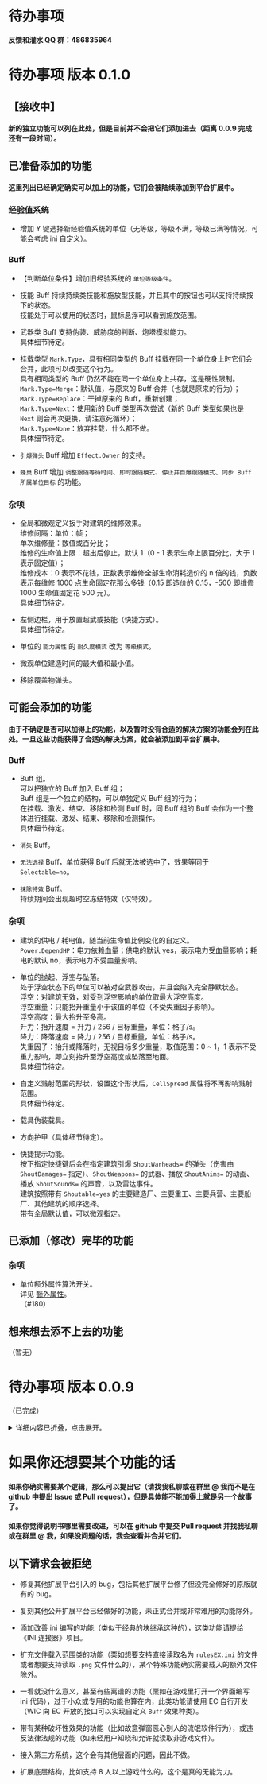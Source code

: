 # 待办事项

**反馈和灌水 QQ 群：486835964**



# 待办事项 版本 0.1.0

## 【接收中】

#### 新的独立功能可以列在此处，但是目前并不会把它们添加进去（距离 0.0.9 完成还有一段时间）。

## 已准备添加的功能

#### 这里列出已经确定确实可以加上的功能，它们会被陆续添加到平台扩展中。

### 经验值系统

* 增加 Y 键选择新经验值系统的单位（无等级，等级不满，等级已满等情况，可能会考虑 ini 自定义）。

### Buff

* 【判断单位条件】增加旧经验系统的 `单位等级条件`。

* 技能 Buff 持续持续类技能和施放型技能，并且其中的按钮也可以支持持续按下的状态。  
技能处于可以使用的状态时，鼠标悬浮可以看到施放范围。

* 武器类 Buff 支持伪装、威胁度的判断、炮塔模拟能力。  
具体细节待定。

* 挂载类型 `Mark.Type`，具有相同类型的 Buff 挂载在同一个单位身上时它们会合并，此项可以改变这个行为。  
具有相同类型的 Buff 仍然不能在同一个单位身上共存，这是硬性限制。  
`Mark.Type=Merge`：默认值，与原来的 Buff 合并（也就是原来的行为）；  
`Mark.Type=Replace`：干掉原来的 Buff，重新创建；  
`Mark.Type=Next`：使用新的 Buff 类型再次尝试（新的 Buff 类型如果也是 `Next` 则会再次更换，请注意死循环）；  
`Mark.Type=None`：放弃挂载，什么都不做。  
具体细节待定。

* `引爆弹头` Buff 增加 `Effect.Owner` 的支持。

* `蜂巢` Buff 增加 `调整跟随等待时间`、`即时跟随模式`、`停止并自爆跟随模式`、`同步 Buff 所属单位目标` 的功能。

### 杂项

* 全局和微观定义扳手对建筑的维修效果。  
维修间隔：单位：帧；  
单次维修量：数值或百分比；  
维修的生命值上限：超出后停止，默认 1（0 - 1 表示生命上限百分比，大于 1 表示固定值）；  
维修成本：0 表示不花钱，正数表示维修全部生命消耗造价的 n 倍的钱，负数表示每维修 1000 点生命固定花那么多钱（0.15 即造价的 0.15，-500 即维修 1000 生命值固定花 500 元）。  
具体细节待定。

* 左侧边栏，用于放置超武或技能（快捷方式）。  
具体细节待定。

* 单位的 `能力属性` 的 `耐久度模式` 改为 `等级模式`。

* 微观单位建造时间的最大值和最小值。

* 移除覆盖物弹头。

## 可能会添加的功能

#### 由于不确定是否可以加得上的功能，以及暂时没有合适的解决方案的功能会列在此处。一旦这些功能获得了合适的解决方案，就会被添加到平台扩展中。

### Buff

* Buff 组。  
可以把独立的 Buff 加入 Buff 组；  
Buff 组是一个独立的结构，可以单独定义 Buff 组的行为；  
在挂载、激发、结束、移除和检测 Buff 时，同 Buff 组的 Buff 会作为一个整体进行挂载、激发、结束、移除和检测操作。  
具体细节待定。

* `消失` Buff。

* `无法选择` Buff，单位获得 Buff 后就无法被选中了，效果等同于 `Selectable=no`。

* `抹除特效` Buff。  
持续期间会出现超时空冻结特效（仅特效）。

### 杂项

* 建筑的供电 / 耗电值，随当前生命值比例变化的自定义。  
`Power.DependHP`：电力依赖血量；供电的默认 yes，表示电力受血量影响；耗电的默认 no，表示电力不受血量影响。

* 单位的抛起、浮空与坠落。  
处于浮空状态下的单位可以被对空武器攻击，并且会陷入完全静默状态。  
浮空：对建筑无效，对受到浮空影响的单位取最大浮空高度。  
浮空重量：只能抬升重量小于该值的单位（不受失重因子影响）。  
浮空高度：最大抬升至多高。  
升力：抬升速度 = 升力 / 256 / 目标重量，单位：格子/s。  
降力：降落速度 = 降力 / 256 / 目标重量，单位：格子/s。  
失重因子：抬升或降落时，无视目标多少重量，取值范围：0 ~ 1，1 表示不受重力影响，即立刻抬升至浮空高度或坠落至地面。  
具体细节待定。

* 自定义溅射范围的形状，设置这个形状后，`CellSpread` 属性将不再影响溅射范围。  
具体细节待定。

* 载具伪装载具。

* 方向护甲（具体细节待定）。

* 快捷提示功能。  
按下指定快捷键后会在指定建筑引爆 `ShoutWarheads=` 的弹头（伤害由 `ShoutDamages=` 指定）、`ShoutWeapons=` 的武器、播放 `ShoutAnims=` 的动画、播放 `ShoutSounds=` 的声音，以及雷达事件。  
建筑按照带有 `Shoutable=yes` 的主要建造厂、主要重工、主要兵营、主要船厂、其他建筑的顺序选择。  
带有全局默认值，可以微观指定。

## 已添加（修改）完毕的功能

### 杂项

* 单位额外属性算法开关。  
详见 [额外属性](/功能扩展-单位.md#单位---额外属性)。  
（#180）

## 想来想去添不上去的功能

（暂无）



# 待办事项 版本 0.0.9

（已完成）

<details>
<summary>详细内容已折叠，点击展开。</summary>

## 以下功能暂时无合适的解决方案，因此暂时无法添加，之后有了解决方案时再添加

* 触发关联 Buff。  
被挂上这种 Buff 的单位可以被触发行为激活，激活后这些单位会成为那个触发的关联对象。

* 限制矿车只能采某一或几种矿物。

## 已添加（修改）完毕的功能

### 全局

* 重构通用块记录。  
这是一个内部逻辑的改变，并不体现在 ini 中。  
（#93）

* 单位完全支持类型转换。  
这是一个内部逻辑的改变，并不体现在 ini 中。  
（#90）

* 改进单位类型和所属作战方的写法。  
详见 [类型-Buff](/Buff/类型-Buff.md#完整结构)（各类 Buff 效果不再列举） 和 [类型-判断单位条件](/Buff/子类型-判断单位条件.md#子类型-判断单位条件)。  
（#93）

### 触发与 AI 脚本动作

* 重写数据包结构。  
详见 [类型-数据包](/触发与AI脚本动作/类型-数据包.md#类型-数据包)、[类型-单位数据集合](/触发与AI脚本动作/子类型-单位数据集合.md#子类型-单位数据集合)、[类型-超武数据集合](/触发与AI脚本动作/子类型-超武数据集合.md#子类型-超武数据集合)、[类型-数值数据集合](/触发与AI脚本动作/子类型-数值数据集合.md#子类型-数值数据集合)、[类型-脚本数据集合](/触发与AI脚本动作/子类型-脚本数据集合.md#子类型-脚本数据集合)、[类型-偏移数据集合](/触发与AI脚本动作/子类型-偏移数据集合.md#子类型-偏移数据集合)、[类型-计时数据集合](/触发与AI脚本动作/子类型-计时数据集合.md#子类型-计时数据集合)、[类型-动画数据集合](/触发与AI脚本动作/子类型-动画数据集合.md#子类型-动画数据集合)、[类型-输出文本设置](/触发与AI脚本动作/子类型-输出文本设置.md#子类型-输出文本设置) 和 [类型-Buff 参数设置](/Buff/子类型-Buff参数设置.md#子类型-Buff-参数设置)。  
（#94 #95 #96 #97 #98 #99 #108 #109）

* 由于底层逻辑和数据包结构的重构，原来的 AI 脚本动作编号停用（即这些 AI 脚本动作编号不再有效），在数据包结构重构完成后使用新的编号。  
这些脚本会在之后的数据包重做中变更为新的 AI 脚本动作。  
详见 [迁移说明](/迁移说明.md#开发版本相关相对于最新的发布版即相对于-008)。  
（#93 #94）

* 重写 AI 脚本动作编号（以及属性含义与关联）。  
详见 [AI脚本动作-杂项](/触发与AI脚本动作/AI脚本动作-0-杂项.md#ai脚本动作-杂项)、[AI脚本动作-操作 Buff](/触发与AI脚本动作/AI脚本动作-1-操作Buff.md#ai脚本动作-操作-Buff)、[AI脚本动作-判断单位数量](/触发与AI脚本动作/AI脚本动作-3-判断单位数量.md#ai脚本动作-判断单位数量)。  
（#94 #95）

* 作战方局部变量。  
详见 [数据-作战方局部变量](/触发与AI脚本动作/数据-作战方局部变量.md#数据-作战方局部变量)。  
（#93 #109）

* 作战方局部变量相关的触发动作。  
详见 [触发动作-操作作战方局部变量](/触发与AI脚本动作/触发动作-2-操作作战方局部变量.md#触发动作-操作作战方局部变量)。  
（#100 #105 #109）

* 判断指定作战方是否拥有指定类型的单位的触发事件。  
详见 [触发事件-作战方拥有指定类型的单位](/触发与AI脚本动作/触发事件-0-杂项.md#50000--50001-作战方拥有指定类型的单位)。  
（#105 #159）

* 判断数值的触发事件。  
详见 [触发事件-判断数值](/触发与AI脚本动作/触发事件-4-判断数值.md#触发事件-判断数值)。  
（#100 #101）

* 作战方局部变量相关的 AI 脚本动作。  
详见 [AI脚本动作-操作作战方局部变量](/触发与AI脚本动作/AI脚本动作-2-操作作战方局部变量.md#ai脚本动作-操作作战方局部变量)。  
（#95 #105）

* 判断单位数量和数值的 AI 脚本动作。  
详见 [AI脚本动作-判断单位数量](/触发与AI脚本动作/AI脚本动作-3-判断单位数量.md#ai脚本动作-判断单位数量) 和 [AI脚本动作-判断数值](/触发与AI脚本动作/AI脚本动作-4-判断数值.md#ai脚本动作-判断数值)。  
（#95）

* `脚本动作最大持续时间` AI 脚本动作（超时自动结束当前 AI 脚本动作并执行下一个 AI 脚本动作）。  
详见 [`脚本动作最大持续时间`](/触发与AI脚本动作/AI脚本动作-0-杂项.md#50001n-脚本动作最大持续时间)。  
（#97）

* `随机投放单位` AI 脚本动作支持播放动画和最大投放范围。  
详见 [`随机投放单位`](/触发与AI脚本动作/AI脚本动作-0-杂项.md#50030n-随机投放单位)。  
（#99 #103 #108）

* `移动至随机坐标` AI 脚本动作。  
详见 [`移动至随机坐标`](/触发与AI脚本动作/AI脚本动作-0-杂项.md#50041n-移动至随机坐标)。  
（#99）

* 战役关卡相关的触发动作。  
详见 [触发动作-战役关卡操作](/触发与AI脚本动作/触发动作-5-战役关卡操作.md#触发动作-战役关卡操作)。  
（#155）

* 成就相关的触发动作。  
详见 [触发动作-成就操作](/触发与AI脚本动作/触发动作-6-成就操作.md#触发动作-成就操作)。  
（#155）

* 当前作战方增加和减少金钱的触发动作。
详见 [`当前作战方增加金钱`](/触发与AI脚本动作/触发动作-0-杂项.md#50000--50001-当前作战方增加金钱)。  
（#159）

* 当前作战方在指定路径点拥有指定建筑的触发事件。  
详见 [`当前作战方在指定路径点拥有指定建筑`](/触发与AI脚本动作/触发事件-0-杂项.md#50010--50011-当前作战方在指定路径点拥有指定建筑)。  
（#159）

* 当前作战方在指定路径点附近存在建筑的触发事件。  
详见 [`当前作战方在指定路径点附近存在建筑`](/触发与AI脚本动作/触发事件-0-杂项.md#50020-当前作战方在指定路径点附近存在建筑)。  
（#163）

* 随机援军的触发动作。  
详见 [`随机援军`](/触发与AI脚本动作/触发动作-0-杂项.md#50010-随机援军)。  
（#162 #163 #164）

### 战役相关

* 增加了战役关卡逻辑。  
详见 [功能扩展-战役关卡](/功能扩展-战役关卡.md#功能扩展-战役关卡)。  
（#155）

* 增加了成就逻辑。  
详见 [功能扩展-成就](/功能扩展-成就.md#功能扩展-成就)。  
（#155）

### 驻军逻辑

* 重做了驻军逻辑。  
详见 [驻军逻辑](/功能扩展-驻军逻辑.md#功能扩展-驻军逻辑)。  
（#150 #151 #152 #153 #154 #176）

* 根据驻军人数变换驻军建筑的武器；根据驻军步兵的 `OccupyMode` 变换驻军建筑的武器。  
详见 [多驻军武器可切换的驻军武器](/功能扩展-驻军逻辑.md#多驻军武器可切换的驻军武器)。  
（#86 #87 #88 #89 #150 #151 #152 #153 #154）

* 现在驻军可以使用心控武器了。  
详见 [其他改进](/功能扩展-驻军逻辑.md#其他改进)。  
（#129 #150 #151 #152 #153 #154）

### 经验值系统

* 全局块 `[EXPControls]`。  
用于设置单位升级提升的属性值的默认值。  
详见 [属性-全局](/经验值与升级与军衔图像/属性-全局.md#完整结构)。  
（#105 #108 #109 #110 #112 #118 #127 #145 #146 #148 #154 #155 #162）

* 重做了经验值逻辑。  
详见 [提供经验值](/经验值与升级与军衔图像/属性-单位.md#提供经验值)、[获取经验值](/经验值与升级与军衔图像/属性-单位.md#获取经验值)、[分配经验值](/经验值与升级与军衔图像/属性-单位.md#分配经验值) 和 [类型-经验来源行为](/经验值与升级与军衔图像/类型-经验来源行为.md#类型-经验来源行为)。  
（#104 #105 #109 #110 #112 #118 #148 #154 #155 #158）

* 重做了升级行为逻辑。
详见 [升级行为](/经验值与升级与军衔图像/属性-单位.md#升级行为)、[类型-单位升级属性](/经验值与升级与军衔图像/类型-单位升级属性.md#类型-单位升级属性)、[类型-单位升级设置](/经验值与升级与军衔图像/类型-单位升级设置.md#类型-单位升级设置) 和 [旧经验系统的升级设置](/经验值与升级与军衔图像/属性-单位.md#旧经验系统的升级设置)。  
（#105 #106 #107 #108 #109 #110 #112 #118 #119 #127 #139 #145 #146 #148 #155 #158 #162）

* 重做了自定义军衔逻辑。  
详见 [自定义军衔](/经验值与升级与军衔图像/属性-单位.md#自定义军衔)、[类型-单位升级设置](/经验值与升级与军衔图像/类型-单位升级设置.md#类型-单位升级设置)、[类型-军衔图像设置](/经验值与升级与军衔图像/类型-军衔图像设置.md#类型-军衔图像设置) 和 [旧经验系统的自定义军衔](/经验值与升级与军衔图像/属性-单位.md#旧经验系统的自定义军衔)。  
（#94 #104 #105 #109 #111 #118 #147）

* 经验来源行为。  
详见 [获取经验值](/经验值与升级与军衔图像/属性-单位.md#获取经验值) 和 [类型-经验来源行为](/经验值与升级与军衔图像/类型-经验来源行为.md#类型-经验来源行为)。  
（#148）

* 作战方经验池。  
详见 [数据-作战方经验池](/经验值与升级与军衔图像/数据-作战方经验池.md#数据-作战方经验池)。  
（#118）

* 限定国家的单位出厂经验值。  
详见 [出厂经验值](/经验值与升级与军衔图像/属性-国家.md#出厂经验值)。  
（#134 #148）

* 适用于新经验系统的训练所。  
详见 [训练所](/经验值与升级与军衔图像/属性-单位.md#训练所)。  
（#134 #148 #171）

* 适用于新经验系统的自定义间谍渗透。  
详见 [自定义间谍渗透](/经验值与升级与军衔图像/属性-单位.md#自定义间谍渗透)。  
（#135 #148）

* `经验值` 弹头。  
详见 [`经验值`](/经验值与升级与军衔图像/属性-弹头.md#经验值)。  
（#104 #105 #118 #148 #158）

* `经验池` 弹头。  
详见 [`经验池`](/经验值与升级与军衔图像/属性-弹头.md#经验池)。  
（#118 #148 #158）

### 数值显示

* 数值显示设置。  
详见 [数值显示](/数值显示/属性-单位.md#单位相关设置)、[类型-数值显示设置](/数值显示/类型-数值显示设置.md#完整结构) 和 [类型-按钮显示设置](/数值显示/类型-按钮显示设置.md#完整结构)。  
（#117 #137 #142）

* 额外显示单位的生命值。  
详见 [数值显示](/数值显示/属性-单位.md#单位相关设置) 和 [类型-数值显示设置](/数值显示/类型-数值显示设置.md#完整结构)。  
（#117）

* 隐藏单位血条。  
详见 [隐藏血条](/数值显示/属性-单位.md#隐藏血条)。  
（#117）

### 元素伤害

* 全局块 `[ElementControls]`。  
用于设置各种默认值。  
详见 [属性-全局](/元素伤害/属性-全局.md#完整结构)。  
（#158）

* 元素类型。  
详见 [类型-元素类型](/元素伤害/类型-元素类型.md#类型-元素类型)。  
（#129）

* 元素抗性类型。  
详见 [类型-元素抗性类型](/元素伤害/类型-元素抗性类型.md#类型-元素抗性类型)。  
（#129 #130）

* 弹头使用元素攻击。  
详见 [在攻击中附加元素](/元素伤害/属性-弹头.md#在攻击中附加元素)。  
（#129）

* 弹头附加元素抗性和元素免疫。  
详见 [附加元素抗性](/元素伤害/属性-弹头.md#附加元素抗性) 和 [附加元素免疫](/元素伤害/属性-弹头.md#附加元素免疫)。  
（#130）

* 单位的元素抗性和元素免疫。  
详见 [元素抗性](/元素伤害/属性-单位.md#元素抗性) 和 [元素免疫](/元素伤害/属性-单位.md#元素免疫)。  
（#129）

### Buff

* 全局块 `[BuffControls]`。  
Buff 的弹头，对于需要使用弹头的 Buff，这里设置 Buff 使用的默认弹头和一些其他的相关设置。  
详见 [属性-全局](/Buff/属性-全局.md#属性-全局)。  
（#93 #98 #103）

* 单位可以挂载的 Buff 数量限制。  
详见 [Buff 数量限制](/Buff/属性-单位.md#Buff-数量限制)。  
（#126）

* 限定国家的单位出厂 Buff。  
详见 [出厂 Buff](/Buff/属性-国家.md#出厂-Buff)。  
（#122）

* Buff 免注册。（啊这）  
这是一个内部逻辑的改变，并不体现在 ini 中。  
（#100）

* 伤害来源判定，并可以作为 Buff 生效的条件之一。  
详见 [类型-判断单位条件](/Buff/子类型-判断单位条件.md#子类型-判断单位条件)。  
（#85 #97）

* 合并各种影响挂载、激发 Buff 等效果的参数属性和判断属性（属于 Buff 效果的部分除外）。  
详见 [属性-弹头](/Buff/属性-弹头.md#属性-弹头) 和 [类型-判断单位条件](/Buff/子类型-判断单位条件.md#子类型-判断单位条件)。  
（#85 #105）

* 合并各种挂载、激发 Buff 等效果类型的初始化参数（属于 Buff 效果的部分除外）。  
详见 [类型-Buff](/Buff/类型-Buff.md#完整结构)、[属性-单位](/Buff/属性-单位.md#属性-单位)、[属性-弹头](/Buff/属性-弹头.md#属性-弹头) 和 [类型-Buff 参数设置](/Buff/子类型-Buff参数设置.md#子类型-Buff-参数设置)。  
（#91 #92 #119 #127）

* 判断单位条件增加特定 Buff 的条件。  
详见 [类型-判断单位条件](/Buff/子类型-判断单位条件.md#完整结构)。  
（#117）

* 武器增加排除和不排除 Buff 来源的瞄准限制的功能，支持副武器推算。  
详见 [瞄准 Buff](/Buff/属性-武器.md#瞄准Buff)。  
（#112 #123 #125 #131 #147）

* `间歇 Buff` 增加首次触发的延迟。  
详见 [`间歇 Buff`](/Buff/属性-单位.md#间歇Buff)。  
（#106）

* 增加进入载具、离开载具时对载具、载员挂载 Buff 的功能。  
详见 [载员 Buff](/Buff/属性-单位.md#载员Buff)。  
（#99 #130）

* 增加进入建筑、离开建筑时对建筑、驻军挂载 Buff 的功能。  
详见 [驻军 Buff](/Buff/属性-单位.md#驻军Buff)。  
（#99 #130）

* 增加建筑被渗透时给建筑挂载 Buff 的功能。  
详见 [自定义间谍渗透](/Buff/属性-单位.md#自定义间谍渗透)。  
（#136）

* Buff 支持单位断电、被 EMP、被静默等时是否保留 Buff 和效果是否生效。  
详见 [类型-Buff](/Buff/类型-Buff.md#完整结构)。  
（#127）

* Buff 支持 AI 的难度区分 `AllowAIDifficulty`。  
详见 [类型-Buff](/Buff/类型-Buff.md#完整结构)。  
（#93）

* Buff 支持战役模式和其他模式（遭遇战）区分 `AllowGameMode`。  
详见 [类型-Buff](/Buff/类型-Buff.md#完整结构)。  
（#118）

* Buff 的效果强度值生效区间 `Power.Maxs.Effect` 和 `Power.Mins.Effect`。  
详见 [类型-Buff](/Buff/类型-Buff.md#完整结构)。  
（#97）

* Buff 的生命值。  
详见 [类型-Buff](/Buff/类型-Buff.md#完整结构)、[属性-单位](/Buff/属性-单位.md#Buff抗性) 和 [类型-Buff 参数设置](/Buff/子类型-Buff参数设置.md#完整结构)。  
（#103）

* Buff 的重复挂载和自动激发检测。  
详见 [类型-Buff](/Buff/类型-Buff.md#完整结构) 和 [类型-判断单位条件](/Buff/子类型-判断单位条件.md#完整结构)。  
（#103）

* Buff 所属作战方，增加不论单位所属的作战方如何变化始终为挂载瞬间的作战方的功能。  
详见 [类型-Buff](/Buff/类型-Buff.md#完整结构)。  
（#108）

* Buff 增加偏移坐标运动轨迹功能。  
详见 [类型-Buff](/Buff/类型-Buff.md#完整结构) 和 [类型-坐标运动轨迹](/Buff/子类型-坐标运动轨迹.md#完整结构)。  
（#113 #114 #115 #116 #117）

* Buff 增加数值显示功能。  
详见 [类型-Buff](/Buff/类型-Buff.md#完整结构)、[类型-数值显示设置](/数值显示/类型-数值显示设置.md#完整结构) 和 [类型-按钮显示设置](/数值显示/类型-按钮显示设置.md#完整结构)。  
（#117 #137 #138 #139）

* Buff 中 `切换至新的 Buff` 功能可以写多个 Buff（和相应的 `Buff 参数设置`）。  
详见 [类型-Buff](/Buff/类型-Buff.md#完整结构)。  
（#93）

* 所有带弹头的造成伤害类的 Buff 增加直接扣血的功能。  
详见 [类型-Buff](/Buff/类型-Buff.md#完整结构)。  
（#118）

* Buff 增加了额外代码来支持特殊的临时效果。  
详见 [类型-Buff](/Buff/类型-Buff.md#完整结构)。  
（#138）

* Buff 增加了坐标运动轨迹的功能。  
详见 [类型-坐标运动轨迹](/Buff/子类型-坐标运动轨迹.md#完整结构)。  
（#113 #114 #115 #116 #117）

* ~~`引爆弹头` Buff 增加了直接伤害的模式。~~  
~~详见 [`引爆弹头`](/Buff/Buff效果-1-杂项.md#引爆弹头-主动)。~~  
然后被移除了，效果合并至 `DamageProcessType`。  
（#104 #118）

* `发射武器` Buff 增加了限制单位种类、坐标偏移的功能。  
详见 [`发射武器`](/Buff/Buff效果-11-Buff武器.md#发射武器-主动)。  
（#105 #112 #113 #114 #115 #116 #117 #123 #125 #142 #146 #170）

* `Buff 激发` 和 `Buff 强度` Buff 的参数进行了调整，使得不设置 `Effect.AcceptBuffs` 属性时参数也有效果。  
详见 [`Buff 激发`](/Buff/Buff效果-2-Buff处理.md#Buff激发-主动) 和 [`Buff 强度`](/Buff/Buff效果-2-Buff处理.md#Buff强度-主动)。  
（#98）

* `静默状态` Buff 生效期间，AI 的生产建筑会停止生产。  
详见 [`静默状态`](/Buff/Buff效果-1-杂项.md#静默状态-主动)。  
（#93）

* `嘲讽状态` Buff 增加单位移动模式，单位类型限制以及相关的模式。  
详见 [`嘲讽状态`](/Buff/Buff效果-1-杂项.md#嘲讽状态-主动)。  
（#97 #98 #103）

* `生命恢复` Buff 设置上下限制。  
详见 [`生命恢复`](/Buff/Buff效果-4-生命值.md#生命恢复-主动)。  
（#97）

* `伤害承担` Buff 增加伤害穿透比例、承担概率和数值显示。  
详见 [`伤害承担`](/Buff/Buff效果-3-受伤效果.md#伤害承担-主动自身受伤治疗)。  
（#97 #117）

* `伤害格挡` Buff 增加数值显示。  
详见 [`伤害格挡`](/Buff/Buff效果-3-受伤效果.md#伤害格挡-主动受伤)。  
（#117）

* `伤害延迟` Buff 增加伤害转化率。  
详见 [`伤害延迟`](/Buff/Buff效果-3-受伤效果.md#伤害延迟-主动受伤)。  
（#151）

* `伤害反射` Buff 增加反射给自己、触发概率的功能。  
详见 [`伤害反射`](/Buff/Buff效果-3-受伤效果.md#伤害反射-受伤治疗)。  
（#97 #105）

* `伤害连锁` Buff 移除了直接伤害的模式，效果合并至 `DamageProcessType`。  
详见 [`伤害连锁`](/Buff/Buff效果-3-受伤效果.md#伤害连锁-受伤治疗)。  
（#118）

* `伤害免死` Buff 增加【Buff 和弹头的触发时间间隔】和【血量控制模式】。  
详见 [`伤害免死`](/Buff/Buff效果-3-受伤效果.md#伤害免死-受伤)。  
（#101 #126）

* 添加 Buff 的效果动画：  
[`投放单位`](/Buff/Buff效果-1-杂项.md#投放单位-主动) Buff，增加【投放时播放的动画】；  
[`死亡时投放单位`](/Buff/Buff效果-1-杂项.md#死亡时投放单位-亡语) Buff，增加【投放时播放的动画】；  
[`原地去世`](/Buff/Buff效果-1-杂项.md#原地去世-主动) Buff，增加【目标死亡成功时播放的动画】【目标死亡失败时播放的动画】；  
[`连锁死亡`](/Buff/Buff效果-1-杂项.md#连锁死亡-亡语) Buff，增加【目标死亡成功时播放的动画】【目标死亡失败时播放的动画】；  
[`建筑变卖`](/Buff/Buff效果-1-杂项.md#建筑变卖-主动) Buff，增加【变卖成功时播放的动画】【变卖失败时播放的动画】；  
[`静默状态`](/Buff/Buff效果-1-杂项.md#静默状态-主动) Buff，增加【处于静默状态的单位身上循环播放的动画】；  
[`嘲讽状态`](/Buff/Buff效果-1-杂项.md#嘲讽状态-主动) Buff，增加【触发时在自己身上播放的动画】【触发时在受影响单位身上播放的动画】；  
[`加成移动`](/Buff/Buff效果-1-杂项.md#加成移动-主动) Buff，增加【增加数值时播放的动画】；  
[`加成护甲`](/Buff/Buff效果-1-杂项.md#加成护甲-主动) Buff，增加【增加数值时播放的动画】；  
[`加成火力`](/Buff/Buff效果-1-杂项.md#加成火力-主动) Buff，增加【增加数值时播放的动画】；  
[`加成射速`](/Buff/Buff效果-1-杂项.md#加成射速-主动) Buff，增加【增加数值时播放的动画】；  
[`Buff 挂载`](/Buff/Buff效果-2-Buff处理.md#Buff-挂载-主动) Buff，增加【生效时在自己身上播放的动画】【生效时在受影响单位身上播放的动画】；  
[`Buff 激发`](/Buff/Buff效果-2-Buff处理.md#Buff-激发-主动) Buff，增加【生效时在自己身上播放的动画】【生效时在受影响单位身上播放的动画】；  
[`Buff 结束`](/Buff/Buff效果-2-Buff处理.md#Buff-结束-主动) Buff，增加【生效时在自己身上播放的动画】【生效时在受影响单位身上播放的动画】；  
[`Buff 移除`](/Buff/Buff效果-2-Buff处理.md#Buff-移除-主动) Buff，增加【生效时在自己身上播放的动画】【生效时在受影响单位身上播放的动画】；  
[`Buff 强度`](/Buff/Buff效果-2-Buff处理.md#Buff-强度-主动) Buff，增加【生效时在自己身上播放的动画】【生效时在受影响单位身上播放的动画】；  
[`Buff 转换`](/Buff/Buff效果-2-Buff处理.md#Buff-转换-主动) Buff，增加【生效时在自己身上播放的动画】【生效时在受影响单位身上播放的动画】；  
[`攻击 Buff 挂载`](/Buff/Buff效果-2-Buff处理.md#攻击-Buff-挂载-攻击) Buff，增加【生效时播放的动画】；  
[`伤害承担`](/Buff/Buff效果-3-受伤效果.md#伤害承担-主动自身受伤治疗) Buff，增加【持有可承担伤害量时循环播放的动画】【受击但未破碎时播放的动画】【护盾破碎的动画】；  
[`伤害格挡`](/Buff/Buff效果-3-受伤效果.md#伤害格挡-主动受伤) Buff，增加【持有格挡层数时循环播放的动画】；  
[`伤害分摊`](/Buff/Buff效果-3-受伤效果.md#伤害分摊-受伤治疗) Buff，增加【成功分摊时播放的动画】【被攻击时播放的动画】；  
[`伤害免疫`](/Buff/Buff效果-3-受伤效果.md#伤害免疫-自身受伤治疗) Buff，增加【持有时循环播放的动画】【受击时播放的动画】；  
[`伤害限制`](/Buff/Buff效果-3-受伤效果.md#伤害限制-受伤) Buff，增加【限制上限伤害时播放的动画】【限制下限伤害时播放的动画】；  
[`伤害隔离`](/Buff/Buff效果-3-受伤效果.md#伤害隔离-受伤) Buff，增加【隔离上限伤害时播放的动画】【隔离下限伤害时播放的动画】；  
[`伤害反射`](/Buff/Buff效果-3-受伤效果.md#伤害反射-受伤治疗) Buff，增加【反射成功时播放的动画】【反射失败时播放的动画】【反射目标身上播放的动画】；  
[`伤害连锁`](/Buff/Buff效果-3-受伤效果.md#伤害连锁-受伤治疗) Buff，增加【在自己身上播放的动画】【在目标身上播放的动画】；  
[`伤害即死`](/Buff/Buff效果-3-受伤效果.md#伤害即死-受伤) Buff，增加【目标死亡成功时播放的动画】【目标死亡失败时播放的动画】；  
[`伤害免死`](/Buff/Buff效果-3-受伤效果.md#伤害免死-受伤) Buff，增加【受到致命伤害时播放的动画】；  
[`生命汲取`](/Buff/Buff效果-4-生命值.md#生命汲取-攻击) Buff，增加【在自己身上播放的动画】【在目标身上播放的动画】；  
[`生命锁定`](/Buff/Buff效果-4-生命值.md#生命锁定-主动自身受伤) Buff，增加【首次受到过量伤害后开始循环播放的动画】【受到过量伤害时播放的动画】；  
[`生命恢复`](/Buff/Buff效果-4-生命值.md#生命恢复-主动) Buff，增加【持有时循环播放的动画】【恢复生命值时播放的动画 (仅限有效恢复)】；  
[`生命重置`](/Buff/Buff效果-4-生命值.md#生命重置-主动) Buff，增加【重置生命值时播放的动画】。  
详见 [请看上面的各个 Buff](/待办事项.md#Buff)。  
（#100 #105 #118 #140）

* `空效果` 和 `无效果` Buff。  
详见 [`空效果`](/Buff/Buff效果-0-无效果.md#空效果-主动) 和 [`无效果`](/Buff/Buff效果-0-无效果.md#无效果-主动)。  
（#93）

* `生命重置` Buff。  
详见 [`生命重置`](/Buff/Buff效果-4-生命值.md#生命重置-主动)。  
（#97）

* `开始巡猎` Buff。  
详见 [`开始巡猎`](/Buff/Buff效果-1-杂项.md#开始巡猎-主动)。  
（#137）

* `伤害记录` Buff。  
详见 [`伤害记录`](/Buff/Buff效果-3-受伤效果.md#伤害记录-主动受伤)。  
（#151）

* `加成属性` Buff（集合）。  
详见 [`加成属性`](/Buff/Buff效果-12-单位属性.md#加成属性-主动)。  
（#96 #103 #104 #105 #109 #110 #112 #122 #142 #143 #144 #145 #155 #162）

* `能力属性` Buff（集合）。  
详见 [`能力属性`](/Buff/Buff效果-12-单位属性.md#能力属性-主动)。  
（#155）

* `染色` Buff。  
详见 [`染色`](/Buff/Buff效果-12-单位属性.md#染色-主动)。  
（#143）

* `操作作战方局部变量-主动`、`操作作战方局部变量-死亡` Buff。  
详见 [`操作作战方局部变量-主动`](/Buff/Buff效果-502-操作作战方局部变量.md#操作作战方局部变量-主动-主动) 和 [`操作作战方局部变量-死亡`](/Buff/Buff效果-502-操作作战方局部变量.md#操作作战方局部变量-死亡-亡语)。  
（#101 #105 #109）

* `判断数值-主动`、`判断数值-死亡` Buff。  
详见 [`判断数值-主动`](/Buff/Buff效果-504-判断数值.md#判断数值-主动-主动) 和 [`判断数值-死亡`](/Buff/Buff效果-504-判断数值.md#判断数值-死亡-亡语)。  
（#101）

* `攻击 Buff 激发`、`攻击 Buff 结束`、`攻击 Buff 移除`、`攻击 Buff 强度` 和 `攻击 Buff 转换` Buff。  
详见 [`攻击 Buff 激发`](/Buff/Buff效果-2-Buff处理.md#攻击-Buff-激发-击杀)、[`攻击 Buff 结束`](/Buff/Buff效果-2-Buff处理.md#攻击-Buff-结束-击杀)、[`攻击 Buff 移除`](/Buff/Buff效果-2-Buff处理.md#攻击-Buff-移除-击杀)、[`攻击 Buff 强度`](/Buff/Buff效果-2-Buff处理.md#攻击-Buff-强度-击杀) 和 [`攻击 Buff 转换`](/Buff/Buff效果-2-Buff处理.md#攻击-Buff-转换-攻击)。  
（#137 #140）

* `攻击转化 Buff 挂载`、`攻击转化 Buff 激发`、`攻击转化 Buff 强度` 和 `攻击转化 Buff 转换` Buff。  
详见 [`攻击转化 Buff 挂载`](/Buff/Buff效果-2-Buff处理.md#攻击转化-Buff-挂载-攻击)、[`攻击转化 Buff 激发`](/Buff/Buff效果-2-Buff处理.md#攻击转化-Buff-激发-攻击)、[`攻击转化 Buff 强度`](/Buff/Buff效果-2-Buff处理.md#攻击转化-Buff-强度-攻击) 和 [`攻击转化 Buff 转换`](/Buff/Buff效果-2-Buff处理.md#攻击转化-Buff-转换-攻击)。  
（#137 #140）

* `防御 Buff 挂载`、`防御 Buff 激发`、`防御 Buff 结束`、`防御 Buff 移除`、`防御 Buff 强度` 和 `防御 Buff 转换` Buff。  
详见 [`防御 Buff 挂载`](/Buff/Buff效果-2-Buff处理.md#防御-Buff-挂载-防御)、[`防御 Buff 激发`](/Buff/Buff效果-2-Buff处理.md#防御-Buff-激发-防御)、[`防御 Buff 结束`](/Buff/Buff效果-2-Buff处理.md#防御-Buff-结束-防御)、[`防御 Buff 移除`](/Buff/Buff效果-2-Buff处理.md#防御-Buff-移除-防御)、[`防御 Buff 强度`](/Buff/Buff效果-2-Buff处理.md#防御-Buff-强度-防御) 和 [`防御 Buff 转换`](/Buff/Buff效果-2-Buff处理.md#防御-Buff-转换-防御)。  
（#137 #140）

* `防御转化 Buff 挂载`、`防御转化 Buff 激发`、`防御转化 Buff 强度` 和 `防御转化 Buff 转换` Buff。  
详见 [`防御转化 Buff 挂载`](/Buff/Buff效果-2-Buff处理.md#防御转化-Buff-挂载-防御)、[`防御转化 Buff 激发`](/Buff/Buff效果-2-Buff处理.md#防御转化-Buff-激发-防御)、[`防御转化 Buff 强度`](/Buff/Buff效果-2-Buff处理.md#防御转化-Buff-强度-防御) 和 [`防御转化 Buff 转换`](/Buff/Buff效果-2-Buff处理.md#防御转化-Buff-转换-防御)。  
（#137 #140）

* `受伤 Buff 挂载`、`受伤 Buff 激发`、`受伤 Buff 结束`、`受伤 Buff 移除`、`受伤 Buff 强度` 和 `受伤 Buff 转换` Buff。  
详见 [`受伤 Buff 挂载`](/Buff/Buff效果-2-Buff处理.md#受伤-Buff-挂载-受伤治疗)、[`受伤 Buff 激发`](/Buff/Buff效果-2-Buff处理.md#受伤-Buff-激发-受伤治疗)、[`受伤 Buff 结束`](/Buff/Buff效果-2-Buff处理.md#受伤-Buff-结束-受伤治疗)、[`受伤 Buff 移除`](/Buff/Buff效果-2-Buff处理.md#受伤-Buff-移除-受伤治疗)、[`受伤 Buff 强度`](/Buff/Buff效果-2-Buff处理.md#受伤-Buff-强度-受伤治疗) 和 [`受伤 Buff 转换`](/Buff/Buff效果-2-Buff处理.md#受伤-Buff-转换-受伤治疗)。  
（#137 #140）

* `受伤转化 Buff 挂载`、`受伤转化 Buff 激发`、`受伤转化 Buff 强度` 和 `受伤转化 Buff 转换` Buff。  
详见 [`受伤转化 Buff 挂载`](/Buff/Buff效果-2-Buff处理.md#受伤转化-Buff-挂载-受伤治疗)、[`受伤转化 Buff 激发`](/Buff/Buff效果-2-Buff处理.md#受伤转化-Buff-激发-受伤治疗)、[`受伤转化 Buff 强度`](/Buff/Buff效果-2-Buff处理.md#受伤转化-Buff-强度-受伤治疗) 和 [`受伤转化 Buff 转换`](/Buff/Buff效果-2-Buff处理.md#受伤转化-Buff-转换-受伤治疗)。  
（#137 #140）

* `击杀 Buff 挂载`、`击杀 Buff 激发`、`击杀 Buff 结束`、`击杀 Buff 移除`、`击杀 Buff 强度` 和 `击杀 Buff 转换` Buff。  
详见 [`击杀 Buff 挂载`](/Buff/Buff效果-2-Buff处理.md#击杀-Buff-挂载-击杀)、[`击杀 Buff 激发`](/Buff/Buff效果-2-Buff处理.md#击杀-Buff-激发-击杀)、[`击杀 Buff 结束`](/Buff/Buff效果-2-Buff处理.md#击杀-Buff-结束-击杀)、[`击杀 Buff 移除`](/Buff/Buff效果-2-Buff处理.md#击杀-Buff-移除-击杀)、[`击杀 Buff 强度`](/Buff/Buff效果-2-Buff处理.md#击杀-Buff-强度-击杀) 和 [`击杀 Buff 转换`](/Buff/Buff效果-2-Buff处理.md#击杀-Buff-转换-击杀)。  
（#104 #137 #140）

* `击杀转化 Buff 挂载`、`击杀转化 Buff 激发`、`击杀转化 Buff 强度` 和 `击杀转化 Buff 转换` Buff。  
详见 [`击杀转化 Buff 挂载`](/Buff/Buff效果-2-Buff处理.md#击杀转化-Buff-挂载-击杀)、[`击杀转化 Buff 激发`](/Buff/Buff效果-2-Buff处理.md#击杀转化-Buff-激发-击杀)、[`击杀转化 Buff 强度`](/Buff/Buff效果-2-Buff处理.md#击杀转化-Buff-强度-击杀) 和 [`击杀转化 Buff 转换`](/Buff/Buff效果-2-Buff处理.md#击杀转化-Buff-转换-击杀)。  
（#137 #140）

* `Buff 挂载监听`、`Buff 激发监听`、`Buff 结束监听`、`Buff 移除监听` 和 `Buff 强度监听` Buff。  
详见 [`Buff 挂载监听`](/Buff/Buff效果-2-Buff处理.md#Buff-挂载监听-主动监听)、[`Buff 激发监听`](/Buff/Buff效果-2-Buff处理.md#Buff-激发监听-主动监听)、[`Buff 结束监听`](/Buff/Buff效果-2-Buff处理.md#Buff-结束监听-主动监听)、[`Buff 移除监听`](/Buff/Buff效果-2-Buff处理.md#Buff-移除监听-主动监听) 和 [`Buff 强度监听`](/Buff/Buff效果-2-Buff处理.md#Buff-强度监听-主动监听)。  
（#109）

* `替换武器` Buff。  
详见 [`替换武器`](/Buff/Buff效果-11-Buff武器.md#替换武器-开火)。  
（#105）

* `替换死亡武器` Buff。  
详见 [`替换死亡武器`](/Buff/Buff效果-11-Buff武器.md#替换死亡武器-主动)。  
（#105 #142）

* `除你武器` Buff。  
详见 [`除你武器`](/Buff/Buff效果-11-Buff武器.md#除你武器-主动开火)。  
（#117 #142）

* `自瞄武器` Buff。  
详见 [`自瞄武器`](/Buff/Buff效果-11-Buff武器.md#自瞄武器-主动)。  
（#105 #112 #113 #114 #115 #116 #117 #123 #142 #146）

* `齐射武器` Buff。  
详见 [`齐射武器`](/Buff/Buff效果-11-Buff武器.md#齐射武器-开火)。  
（#109 #112 #113 #114 #115 #116 #117 #123 #142 #146 #170）

* `散射武器` Buff。  
详见 [`散射武器`](/Buff/Buff效果-11-Buff武器.md#散射武器-开火)。  
（#117 #118 #123 #142 #146 #170）

* `溅射武器` Buff。  
详见 [`溅射武器`](/Buff/Buff效果-11-Buff武器.md#溅射武器-防御)。  
（#117 #123 #142 #146）

* `死亡复仇`、`攻击复仇` 和 `受伤复仇` Buff。  
详见 [`死亡复仇`](/Buff/Buff效果-11-Buff武器.md#死亡复仇-受伤亡语)、[`攻击复仇`](/Buff/Buff效果-11-Buff武器.md#攻击复仇-攻击受伤) 和 [`受伤复仇`](/Buff/Buff效果-11-Buff武器.md#受伤复仇-受伤)。  
（#112 #113 #114 #115 #116 #117 #123 #142 #146）

* `死亡殉爆`、`攻击殉爆` 和 `受伤殉爆` Buff。  
详见 [`死亡殉爆`](/Buff/Buff效果-11-Buff武器.md#死亡殉爆-攻击亡语)、[`攻击殉爆`](/Buff/Buff效果-11-Buff武器.md#攻击殉爆-攻击) 和 [`受伤殉爆`](/Buff/Buff效果-11-Buff武器.md#受伤殉爆-攻击受伤)。  
（#113 #114 #115 #116 #117 #123 #142 #146）

* `弹药调整` 和 `弹药检测` Buff。  
详见 [`弹药调整`](/Buff/Buff效果-1-杂项.md#弹药调整-主动) 和 [`弹药检测`](/Buff/Buff效果-1-杂项.md#弹药检测-主动)。  
（#108）

* `广播`、`空白监听` 和 `医院监听` Buff。  
详见 [`广播`](/Buff/Buff效果-6-广播与监听.md#广播-主动)、[`空白监听`](/Buff/Buff效果-6-广播与监听.md#空白监听-主动监听) 和 [`医院监听`](/Buff/Buff效果-6-广播与监听.md#医院监听-主动监听)。  
（#108 #109）

* `伤害转化广播` Buff。  
详见 [`伤害转化广播`](/Buff/Buff效果-6-广播与监听.md#伤害转化广播-防御)。  
（#122）

* `弹头监听` Buff。  
详见 [`弹头监听`](/Buff/Buff效果-6-广播与监听.md#弹头监听-主动监听)。  
（#109 #118）

* `经验值` Buff。  
详见 [`经验值`](/Buff/Buff效果-1-杂项.md#经验值-主动)。  
（#104）

* `经验池` Buff。  
详见 [`经验池`](/Buff/Buff效果-1-杂项.md#经验池-主动)。  
（#158）

* `只有持续时间` Buff。  
详见 [`只有持续时间`](/Buff/Buff效果-0-无效果.md#只有持续时间-主动)。  
（#117）

* `只有可以点击` Buff。  
详见 [`只有可以点击`](/Buff/Buff效果-0-无效果.md#只有可以点击-主动)。  
（#133）

* `只有间歇动画` Buff。
详见 [`只有间歇动画`](/Buff/Buff效果-0-无效果.md#只有间歇动画-主动)。  
（#127）

* `显示作战方局部变量` Buff。  
详见 [`显示作战方局部变量`](/Buff/Buff效果-7-数值显示.md#显示作战方局部变量-主动)。  
（#117）

* `显示作战方经验池` Buff。  
详见 [`显示作战方经验池`](/Buff/Buff效果-7-数值显示.md#显示作战方经验池-主动)。
（#158）

* `吸收矿物` Buff。  
详见 [`吸收矿物`](/Buff/Buff效果-1-杂项.md#吸收矿物-主动)。  
（#122 #129）

* `生产矿物` Buff。  
详见 [`生产矿物`](/Buff/Buff效果-1-杂项.md#生产矿物-主动)。  
（#129）

* `载员控制` Buff 集合。  
详见 [`载具填充-主动`](/Buff/Buff效果-10-载员控制.md#载具填充-主动-主动)、[`载具吸纳-主动`](/Buff/Buff效果-10-载员控制.md#载具吸纳-主动-主动)、[`载具释放-主动`](/Buff/Buff效果-10-载员控制.md#载具释放-主动-主动)、[`载具移除-主动`](/Buff/Buff效果-10-载员控制.md#载具移除-主动-主动)、[`载员进入-主动`](/Buff/Buff效果-10-载员控制.md#载员进入-主动-主动)、[`载员脱出-主动`](/Buff/Buff效果-10-载员控制.md#载员脱出-主动-主动)、[`载具填充-攻击`](/Buff/Buff效果-10-载员控制.md#载具填充-攻击-攻击)、[`载具吸纳-攻击`](/Buff/Buff效果-10-载员控制.md#载具吸纳-攻击-攻击)、[`载具释放-攻击`](/Buff/Buff效果-10-载员控制.md#载具释放-攻击-攻击)、[`载具移除-攻击`](/Buff/Buff效果-10-载员控制.md#载具移除-攻击-攻击)、[`载员进入-攻击`](/Buff/Buff效果-10-载员控制.md#载员进入-攻击-攻击)、[`载员脱出-攻击`](/Buff/Buff效果-10-载员控制.md#载员脱出-攻击-攻击)、[`载具填充-防御`](/Buff/Buff效果-10-载员控制.md#载具填充-防御-防御)、[`载具吸纳-防御`](/Buff/Buff效果-10-载员控制.md#载具吸纳-防御-防御)、[`载具释放-防御`](/Buff/Buff效果-10-载员控制.md#载具释放-防御-防御)、[`载具移除-防御`](/Buff/Buff效果-10-载员控制.md#载具移除-防御-防御)、[`载员进入-防御`](/Buff/Buff效果-10-载员控制.md#载员进入-防御-防御) 和 [`载员脱出-防御`](/Buff/Buff效果-10-载员控制.md#载员脱出-防御-防御)。  
（#122 #125 #126 #146）

* `工厂` Buff。  
详见 [`工厂`](/Buff/Buff效果-1-杂项.md#工厂-主动)。  
（#137 #138 #139 #157）

* `技能` Buff。  
详见 [`技能`](/Buff/Buff效果-1-杂项.md#技能-主动)。  
（#138 #139）

* `蜂巢` Buff。  
详见 [`蜂巢`](/Buff/Buff效果-1-杂项.md#蜂巢-主动)。  
（#173 #174）

* `伤害铁幕` Buff。  
详见 [`伤害铁幕`](/Buff/Buff效果-3-受伤效果.md#伤害铁幕-受伤治疗)。  
（#171）

* `攻击铁幕` Buff。  
详见 [`攻击铁幕`](/Buff/Buff效果-5-攻击效果.md#攻击铁幕-攻击)。  
（#171）

* `Buff 额外代码` Buff。  
详见 [`Buff 额外代码`](/Buff/Buff效果-2-Buff处理.md#Buff-额外代码-主动)。  
（#138 #173）

### 杂项

* 新的武器选择系统。  
详见 [武器选择系统](/功能扩展-武器选择系统.md#功能扩展-武器选择系统)。  
（#150 #151 #152 #153 #154）

* `小队投放` 超武增加对建筑的支持。  
详见 [`小队投放`](/功能扩展-超武.md#超武---小队投放)。  
（#105）

* 优化了超出一定距离单位自动丢失目标的逻辑。  
这是一个内部逻辑的改变，并不体现在 ini 中。  
（#150）

* `真·多段电弧` 武器特效。  
详见 [`真·多段电弧`](/功能扩展-武器.md#武器---真多段电弧)。  
（#101 #102）

* `作战方空闲单位立刻执行脚本` 弹头和 `被影响的单位立刻执行脚本` 弹头增加是否无视单位的可重组属性的功能。  
详见 [`作战方空闲单位立刻执行脚本`](/功能扩展-弹头.md#弹头---作战方空闲单位立刻执行脚本) 和 [`被影响的单位立刻执行脚本`](/功能扩展-弹头.md#弹头---被影响的单位立刻执行脚本)。  
（#128）

* `对不同类型的单位造成伤害的倍率` 弹头。  
详见 [`对不同类型的单位造成伤害的倍率`](/功能扩展-弹头.md#弹头---对不同类型的单位造成伤害的倍率)。  
（#166）

* `被影响的单位立刻执行任务` 弹头。  
详见 [`被影响的单位立刻执行任务`](/功能扩展-弹头.md#弹头---被影响的单位立刻执行任务)。  
（#159）

* `间谍渗透效果` 弹头。  
详见 [`间谍渗透效果`](/功能扩展-弹头.md#弹头---间谍渗透效果)。  
（#159）

* `闪烁` 弹头。  
详见 [`闪烁`](/功能扩展-弹头.md#弹头---闪烁)。  
（#159）

* `真实伤害` 弹头。  
详见 [`真实伤害`](/功能扩展-弹头.md#弹头---真实伤害)。  
（#101）

* `伤害归零` 弹头。  
详见 [`伤害归零`](/功能扩展-弹头.md#弹头---伤害归零)。  
（#117）

* `最终归零` 弹头。  
详见 [`最终归零`](/功能扩展-弹头.md#弹头---最终归零)。  
（#101）

* `不致死` 弹头。  
详见 [`不致死`](/功能扩展-弹头.md#弹头---不致死)。  
（#117）

* `治疗时的闪烁` 弹头。  
详见 [`治疗时的闪烁`](/功能扩展-弹头.md#弹头---治疗时的闪烁)。  
（#155）

* `单位转换` 弹头。  
详见 [`单位转换`](/功能扩展-弹头.md#弹头---单位转换)。  
（#105 #106 #107 #109 #117）

* `变更所属作战方` 弹头。  
详见 [`变更所属作战方`](/功能扩展-弹头.md#弹头---变更所属作战方)。  
（#121）

* `穿透铁幕` 弹头。  
详见 [`穿透铁幕`](/功能扩展-弹头.md#弹头---穿透铁幕)。  
（#121）

* `传送` 弹头。  
详见 [`传送`](/功能扩展-弹头.md#弹头---传送)。  
（#133 #134）

* 单位的微观生产速度。  
详见 [微观生产速度](/功能扩展-单位.md#单位---微观生产速度)。  
（#140）

* `免疫单位转换` 的单位能力。  
详见 [`免疫单位转换`](/功能扩展-单位.md#单位---免疫单位转换)。  
（#105 #107 #155）

* `免疫变更所属作战方` 的单位能力。  
详见 [`免疫变更所属作战方`](/功能扩展-单位.md#单位---免疫变更所属作战方)。  
（#121）

* `免疫传送` 的单位能力。  
详见 [`免疫传送`](/功能扩展-单位.md#单位---免疫传送)。  
（#133）

* `产能工厂` 的单位能力。  
详见 [`产能工厂`](/功能扩展-单位.md#单位---产能工厂)。  
（#166 #171）

* 导弹自动更换目标。  
详见 [导弹自动更换目标](/功能扩展-单位.md#单位---导弹自动更换目标)。  
（#112）

* 特定移动类型的移动速度上限  
详见 [特定移动类型的移动速度上限](/功能扩展-单位.md#单位---特定移动类型的移动速度上限)。  
（#112 #155）

* Arcing 类抛射体独立的速度和重力。  
详见 [速度和重力](/功能扩展-抛射体.md#抛射体---速度和重力)。  
（#115 #117 #123 #125）

* 色盘的特殊设置。  
详见 [色盘的特殊设置](/功能扩展-杂项.md#色盘的特殊设置)。  
（#109）

* 增加了一些空白快捷键。  
详见 [空白快捷键](/功能扩展-空白快捷键.md)。  
（#138 #139 #148）

* 微观吸取金钱的逻辑。  
详见 [吸取逻辑](/功能扩展-单位.md#单位---吸取逻辑)。  
（#150）

* 盖特逻辑扩展。  
详见 [盖特逻辑](/功能扩展-单位.md#单位---盖特逻辑)。  
（#162）

* 步兵盖特。  
详见 [步兵盖特](/功能扩展-单位.md#单位---步兵盖特)。  
（#172）

* Jumpjet 单位移动爬升。  
详见 [Jumpjet 单位移动爬升](/功能扩展-单位.md#单位---Jumpjet-单位移动爬升)。  
（#153）

* 总是显示建造图标。  
详见 [总是显示建造图标](/功能扩展-单位.md#单位---总是显示建造图标)。  
（#157 #159）

* 可碾压的地形对象。  
详见 [可碾压的地形对象](/功能扩展-地形对象.md#可碾压的地形对象)。  
（#157）

* 启用进程亲和性。  
详见 [启用进程亲和性](/功能扩展-杂项.md#启用进程亲和性)。  
（#168）

## 想来想去添不上去的功能

### Buff

* Buff 的几个效果强度值判断，用 `-2147483648` 表示不判断。  
数据精度不够，暂时搞不定（而且用这个数值也太怪了）。

* 记录单位类型 Buff。  
无软用。

* 弹药限制 Buff。  
当弹药超过 A 或低于 B 时均会禁用指定的武器（会尝试切换为另一个可使用的武器攻击）。  
以目前的眼光看，实现它的代价有点大，而且在功能上并非不可替代。

* 逆分摊 Buff。  
此 Buff 已被伤害转化广播 Buff 替代。

* 扩散连锁 Buff。  
此 Buff 已被 Buff 挂载监听 Buff 替代。

* 扩散弹头（抛射体）Buff。  
此 Buff 已被弹头监听 Buff 替代。

* 揭示黑幕 Buff。  
因为可以跳超武，而且这个本来也没啥用。

### 杂项

* 军团效应。  
性能堪忧，而且可以通过 Buff 简单近似模拟。

* `单位转换` 弹头的持续时间，时间结束变回去。  
使用各种 Buff 可以实现绝大多数情况的需要。

* `变更所属作战方` 弹头的持续时间，时间结束变回去。  
使用各种 Buff 可以实现绝大多数情况的需要。

</details>



# 如果你还想要某个功能的话

#### 如果你确实需要某个逻辑，那么可以提出它（请找我私聊或在群里 @ 我而不是在 github 中提出 Issue 或 Pull request），但是具体能不能加得上就是另一个故事了。

#### 如果你觉得说明书哪里需要改进，可以在 github 中提交 Pull request 并找我私聊或在群里 @ 我，如果没问题的话，我会查看并合并它们。

## 以下请求会被拒绝

* 修复其他扩展平台引入的 bug，包括其他扩展平台修了但没完全修好的原版就有的 bug。

* 复刻其他公开扩展平台已经做好的功能，未正式合并或非常难用的功能除外。

* 添加改善 ini 编写的功能（类似于经典的块继承这种的），这类功能请提给《INI 连接器》项目。

* 扩充文件载入范围类的功能（栗如想要支持直接读取名为 `rulesEX.ini` 的文件或者想要支持读取 `.png` 文件什么的），某个特殊功能确实需要载入的额外文件除外。

* 一看就没什么意义，甚至有些离谱的功能（栗如在游戏里打开一个界面编写 ini 代码），过于小众或专用的功能也算在内，此类功能请使用 EC 自行开发（WIC 向 EC 开放的接口可以实现自定义 `Buff` 效果种类）。

* 带有某种破坏性效果的功能（比如故意弹窗恶心别人的流氓软件行为），或违反法律法规的功能（如未经用户知晓和允许就读取非游戏文件）。

* 接入第三方系统，这个会有其他层面的问题，因此不做。

* 扩展底层结构，比如支持 8 人以上游戏什么的，这个是真的无能为力。